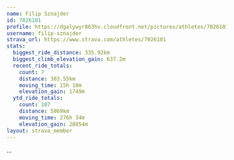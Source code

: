 ```yaml
---
name: Filip Sznajder
id: 7026101
profile: https://dgalywyr863hv.cloudfront.net/pictures/athletes/7026101/2123836/17/large.jpg
username: filip-sznajder
strava_url: https://www.strava.com/athletes/7026101
stats:
  biggest_ride_distance: 335.92km
  biggest_climb_elevation_gain: 637.2m
  recent_ride_totals:
    count: 7
    distance: 303.55km
    moving_time: 15h 10m
    elevation_gain: 1749m
  ytd_ride_totals:
    count: 107
    distance: 5869km
    moving_time: 276h 34m
    elevation_gain: 28854m
layout: strava_member
--- 
```

...
